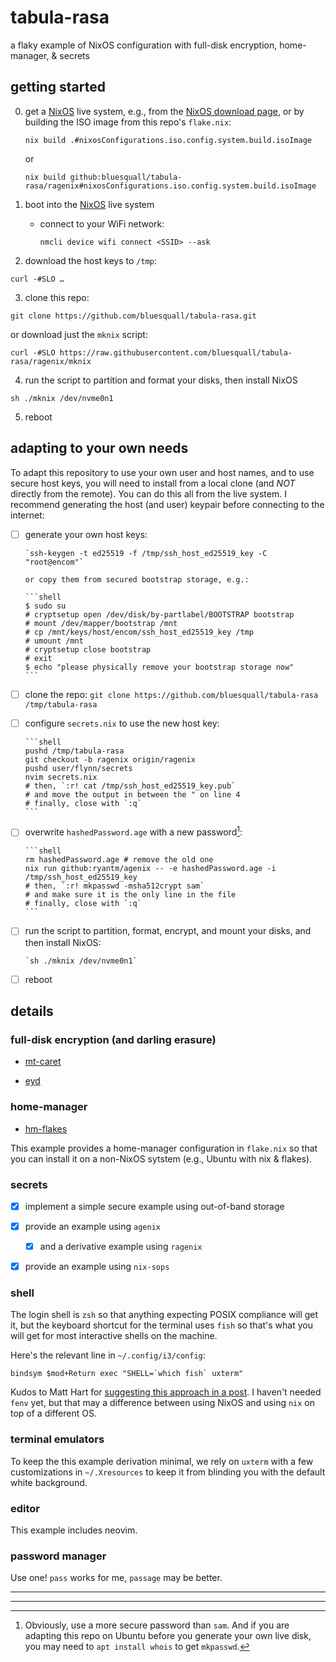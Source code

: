 # tabula-rasa

a flaky example of NixOS configuration with full-disk encryption, home-manager, & secrets

## getting started

0. get a [NixOS] live system, e.g., from the [NixOS download page], or by
   building the ISO image from this repo's `flake.nix`:

   `nix build .#nixosConfigurations.iso.config.system.build.isoImage`

   or

   `nix build github:bluesquall/tabula-rasa/ragenix#nixosConfigurations.iso.config.system.build.isoImage`

1. boot into the [NixOS] live system

   - connect to your WiFi network:

     `nmcli device wifi connect <SSID> --ask`

2. download the host keys to `/tmp`:

  `curl -#SLO …`

3. clone this repo:

  `git clone https://github.com/bluesquall/tabula-rasa.git`
  
  or download just the `mknix` script:
  
  `curl -#SLO https://raw.githubusercontent.com/bluesquall/tabula-rasa/ragenix/mknix`

4. run the script to partition and format your disks, then install NixOS

  `sh ./mknix /dev/nvme0n1`

5. reboot

## adapting to your own needs

To adapt this repository to use your own user and host names, and to use
secure host keys, you will need to install from a local clone (and *NOT*
directly from the remote). You can do this all from the live system. I
recommend generating the host (and user) keypair before connecting to the
internet:

- [ ] generate your own host keys:

      `ssh-keygen -t ed25519 -f /tmp/ssh_host_ed25519_key -C "root@encom"`

      or copy them from secured bootstrap storage, e.g.:

      ```shell
      $ sudo su
      # cryptsetup open /dev/disk/by-partlabel/BOOTSTRAP bootstrap
      # mount /dev/mapper/bootstrap /mnt
      # cp /mnt/keys/host/encom/ssh_host_ed25519_key /tmp
      # umount /mnt
      # cryptsetup close bootstrap
      # exit
      $ echo "please physically remove your bootstrap storage now"
      ```

- [ ] clone the repo:
      `git clone https://github.com/bluesquall/tabula-rasa /tmp/tabula-rasa`

- [ ] configure `secrets.nix` to use the new host key:

      ```shell
      pushd /tmp/tabula-rasa
      git checkout -b ragenix origin/ragenix
      pushd user/flynn/secrets
      nvim secrets.nix
      # then, `:r! cat /tmp/ssh_host_ed25519_key.pub`
      # and move the output in between the " on line 4
      # finally, close with `:q`
      ```

- [ ] overwrite `hashedPassword.age` with a new password[^1]:

      ```shell
      rm hashedPassword.age # remove the old one
      nix run github:ryantm/agenix -- -e hashedPassword.age -i /tmp/ssh_host_ed25519_key
      # then, `:r! mkpasswd -msha512crypt sam`
      # and make sure it is the only line in the file
      # finally, close with `:q`
      ```

- [ ] run the script to partition, format, encrypt, and mount your disks,
      and then install NixOS:

      `sh ./mknix /dev/nvme0n1`

- [ ] reboot


## details

### full-disk encryption (and darling erasure)

- [mt-caret]

- [eyd]

### home-manager

- [hm-flakes]

This example provides a home-manager configuration in `flake.nix` so that
you can install it on a non-NixOS sytstem (e.g., Ubuntu with nix & flakes).

### secrets

  - [x] implement a simple secure example using out-of-band storage

  - [x] provide an example using `agenix`

    - [x] and a derivative example using `ragenix`

  - [x] provide an example using `nix-sops`

### shell

The login shell is `zsh` so that anything expecting POSIX compliance will
get it, but the keyboard shortcut for the terminal uses `fish` so that's
what you will get for most interactive shells on the machine.

Here's the relevant line in `~/.config/i3/config`:

```
bindsym $mod+Return exec "SHELL=`which fish` uxterm"
```

Kudos to Matt Hart for [suggesting this approach in a post][fish-n-nix]. I
haven't needed `fenv` yet, but that may a difference between using NixOS and
using `nix` on top of a different OS.

### terminal emulators

To keep the this example derivation minimal, we rely on `uxterm` with a few
customizations in `~/.Xresources` to keep it from blinding you with the
default white background.

### editor

This example includes neovim.

### password manager

Use one! `pass` works for me, `passage` may be better.

_____________
[^1]: Obviously, use a more secure password than `sam`. And if you are
      adapting this repo on Ubuntu before you generate your own live disk,
      you may need to `apt install whois` to get `mkpasswd`.
_____________

[NixOS]: https://nixos.org
[NixOS download page]: https://nixos.org/download.html
[mt-caret]: https://mt-caret.github.io/blog/posts/2020-06-29-optin-state.html
[eyd]: https://grahamc.com/blog/erase-your-darlings
[fish-n-nix]: https://mjhart.netlify.app/posts/2020-03-14-nix-and-fish.html
[hm-flakes]: https://dee.underscore.world/blog/home-manager-flakes/

